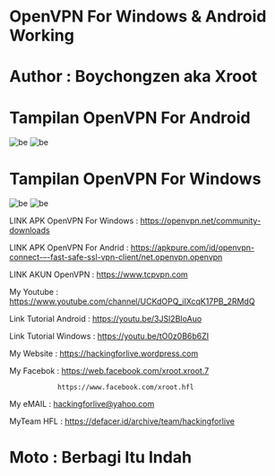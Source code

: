 # OpenVPN For Windows & Android Working 

# Author : Boychongzen aka Xroot

# Tampilan OpenVPN For Android
![be](https://raw.githubusercontent.com/boychongzen18/OpenVPN/master/OpenVPN-Andro.jpg)
![be](https://raw.githubusercontent.com/boychongzen18/OpenVPN/master/vidio.jpg)

# Tampilan OpenVPN For Windows 
![be](https://raw.githubusercontent.com/boychongzen18/OpenVPN/master/openVPN.jpg)
![be](https://raw.githubusercontent.com/boychongzen18/OpenVPN/master/speed.jpg)

LINK APK OpenVPN For Windows : https://openvpn.net/community-downloads

LINK APK OpenVPN For Andrid : https://apkpure.com/id/openvpn-connect-–-fast-safe-ssl-vpn-client/net.openvpn.openvpn

LINK AKUN OpenVPN : https://www.tcpvpn.com

My Youtube    : https://www.youtube.com/channel/UCKdOPQ_iIXcqK17PB_2RMdQ

Link Tutorial Android : https://youtu.be/3JSl2BIoAuo

Link Tutorial Windows : https://youtu.be/tO0z0B6b6ZI 

My Website    : https://hackingforlive.wordpress.com

My Facebok    : https://web.facebook.com/xroot.xroot.7

                https://www.facebook.com/xroot.hfl

My eMAIL      : hackingforlive@yahoo.com

MyTeam HFL    : https://defacer.id/archive/team/hackingforlive

# Moto : Berbagi Itu Indah
